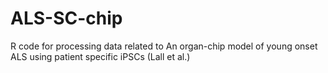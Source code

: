 # ALS-SC-chip

R code for processing data related to An organ-chip model of young onset ALS using patient specific iPSCs (Lall et al.)
